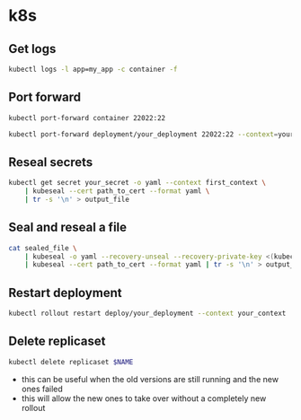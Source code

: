 # k8s

## Get logs
```bash
kubectl logs -l app=my_app -c container -f
```

## Port forward
```bash
kubectl port-forward container 22022:22

kubectl port-forward deployment/your_deployment 22022:22 --context=your_k8s_context
```

## Reseal secrets
```bash
kubectl get secret your_secret -o yaml --context first_context \
	| kubeseal --cert path_to_cert --format yaml \
	| tr -s '\n' > output_file
```

## Seal and reseal a file
```bash
cat sealed_file \
	| kubeseal -o yaml --recovery-unseal --recovery-private-key <(kubectl get secret -n kube-system sealed-secrets-key -o yaml --context your_context) \
	| kubeseal --cert path_to_cert --format yaml | tr -s '\n' > output_file
```

## Restart deployment
```bash
kubectl rollout restart deploy/your_deployment --context your_context
```

## Delete replicaset
```bash
kubectl delete replicaset $NAME
```
- this can be useful when the old versions are still running and the new ones failed
- this will allow the new ones to take over without a completely new rollout

